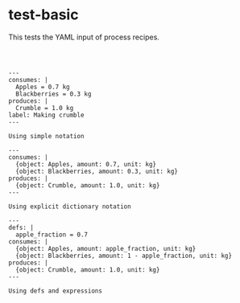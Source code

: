 # test-basic

This tests the YAML input of process recipes.

```{system:object} Apples
```

```{system:object} Blackberries
```

```{system:object} Crumble
```

```{system:process} P1
---
consumes: |
  Apples = 0.7 kg
  Blackberries = 0.3 kg
produces: |
  Crumble = 1.0 kg
label: Making crumble
---

Using simple notation
```

```{system:process} P2
---
consumes: |
  {object: Apples, amount: 0.7, unit: kg}
  {object: Blackberries, amount: 0.3, unit: kg}
produces: |
  {object: Crumble, amount: 1.0, unit: kg}
---

Using explicit dictionary notation
```

```{system:process} P3
---
defs: |
  apple_fraction = 0.7
consumes: |
  {object: Apples, amount: apple_fraction, unit: kg}
  {object: Blackberries, amount: 1 - apple_fraction, unit: kg}
produces: |
  {object: Crumble, amount: 1.0, unit: kg}
---

Using defs and expressions
```
